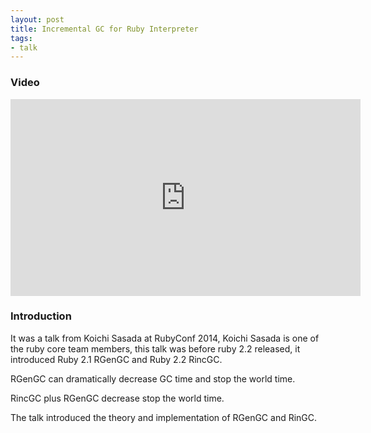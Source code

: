 ```yaml
---
layout: post
title: Incremental GC for Ruby Interpreter
tags:
- talk
---
```


### Video

<iframe width="560" height="315"
src="https://www.youtube.com/embed/4UO60ocw52w" frameborder="0"
allowfullscreen></iframe>

### Introduction

It was a talk from Koichi Sasada at RubyConf 2014, Koichi Sasada is one
of the ruby core team members, this talk was before ruby 2.2 released,
it introduced Ruby 2.1 RGenGC and Ruby 2.2 RincGC.

RGenGC can dramatically decrease GC time and stop the world time.

RincGC plus RGenGC decrease stop the world time.

The talk introduced the theory and implementation of RGenGC and RinGC.
